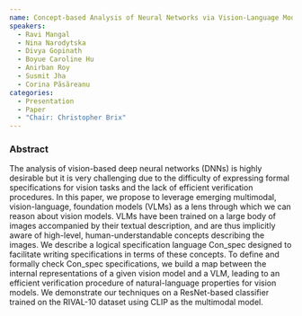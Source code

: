 ```yaml
---
name: Concept-based Analysis of Neural Networks via Vision-Language Models
speakers:
  - Ravi Mangal
  - Nina Narodytska
  - Divya Gopinath
  - Boyue Caroline Hu
  - Anirban Roy
  - Susmit Jha
  - Corina Păsăreanu
categories:
  - Presentation
  - Paper
  - "Chair: Christopher Brix"
---
```


### Abstract

The analysis of vision-based deep neural networks (DNNs) is highly desirable but it is very challenging due to the difficulty of expressing formal specifications for vision tasks and the lack of efficient verification procedures. In this paper, we propose to leverage emerging multimodal, vision-language, foundation models (VLMs) as a lens through which we can reason about vision models. VLMs have been trained on a large body of images accompanied by their textual description, and are thus implicitly aware of high-level, human-understandable concepts describing the images. We describe a logical specification language Con_spec designed to facilitate writing specifications in terms of these concepts. To define and formally check Con_spec specifications, we build a map between the internal representations of a given vision model and a VLM,  leading to an efficient verification procedure of natural-language properties for vision models.
We demonstrate our techniques on a ResNet-based  classifier trained on the RIVAL-10 dataset using CLIP as the multimodal model.
